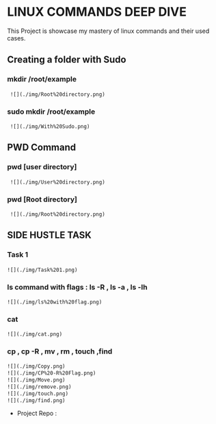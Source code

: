 # LINUX COMMANDS DEEP DIVE

This Project is showcase my mastery of linux commands and their used cases.

## Creating a folder with Sudo
   ### mkdir /root/example
     ![](./img/Root%20directory.png)


   ### sudo mkdir /root/example
     ![](./img/With%20Sudo.png)  

## PWD Command
   ### pwd [user directory] 
     ![](./img/User%20directory.png)  
   ### pwd [Root directory] 
     ![](./img/Root%20directory.png)   

## SIDE HUSTLE TASK 
   ### Task 1
    ![](./img/Task%201.png) 
   ### ls command with flags : ls -R , ls -a , ls -lh
    ![](./img/ls%20with%20flag.png)  
   ### cat 
    ![](./img/cat.png) 
   ### cp , cp -R , mv , rm , touch ,find 
    ![](./img/Copy.png)
    ![](./img/CP%20-R%20Flag.png)
    ![](./img/Move.png)
    ![](./img/remove.png)
    ![](./img/touch.png)
    ![](./img/find.png)

 * Project Repo :   
